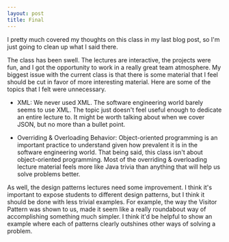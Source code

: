 ```yaml
---
layout: post
title: Final
---
```


I pretty much covered my thoughts on this class in my last blog post, so I'm
just going to clean up what I said there.

The class has been swell. The lectures are interactive, the projects were fun,
and I got the opportunity to work in a really great team atmosphere. My biggest
issue with the current class is that there is some material
that I feel should be cut in favor of more interesting material. Here are some
of the topics that I felt were unnecessary.

* XML: We never used XML. The software engineering world barely seems to use XML.
 The topic just doesn't feel useful enough to dedicate an entire lecture to. It
 might be worth talking about when we cover JSON, but no more than a bullet point.

* Overriding & Overloading Behavior: Object-oriented programming is an important
 practice to understand given how prevalent it is in the software engineering
 world. That being said, this class isn't about object-oriented programming.
 Most of the overriding & overloading lecture material feels more like
 Java trivia than anything that will help us solve problems better.

As well, the design patterns lectures need some improvement. I think it's
important to expose students to different design patterns, but I think it should
be done with less trivial examples. For example, the way the Visitor Pattern was
shown to us, made it seem like a really roundabout way of accomplishing
something much simpler. I think it'd be helpful to show an example where each of
patterns clearly outshines other ways of solving a problem.

